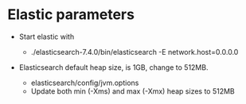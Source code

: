 # Elastic parameters

- Start elastic with
   - ./elasticsearch-7.4.0/bin/elasticsearch -E network.host=0.0.0.0
  


- Elasticsearch default heap size, is 1GB, change to 512MB. 
   - elasticsearch/config/jvm.options 
   - Update both min (-Xms) and max (-Xmx) heap sizes to 512MB


